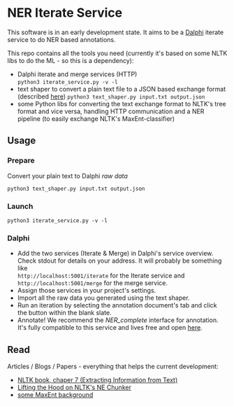 # NER Iterate Service

This software is in an early development state. It aims to be a [Dalphi](https://github.com/Dalphi/dalphi) iterate service to do NER based annotations.

This repo contains all the tools you need (currently it's based on some NLTK libs to do the ML - so this is a dependency):

- Dalphi iterate and merge services (HTTP)  
  `python3 iterate_service.py -v -l`
- text shaper to convert a plain text file to a JSON based exchange format (described [here](https://github.com/Dalphi/interface-ner_complete#expected-payload))
  `python3 text_shaper.py input.txt output.json`
- some Python libs for converting the text exchange format to NLTK's tree format and vice versa, handling HTTP communication and a NER pipeline (to easily exchange NLTK's MaxEnt-classifier)

## Usage

### Prepare

Convert your plain text to Dalphi *raw data*

`python3 text_shaper.py input.txt output.json`

### Launch

`python3 iterate_service.py -v -l`

### Dalphi

- Add the two services (Iterate & Merge) in Dalphi's service overview. Check stdout for details on your address. It will probably be something like  
`http://localhost:5001/iterate` for the Iterate service and  
`http://localhost:5001/merge` for the merge service.
- Assign those services in your project's settings.
- Import all the raw data you generated using the text shaper.
- Run an iteration by selecting the annotation document's tab and click the button within the blank slate.
- Annotate! We recommend the *NER_complete* interface for annotation. It's fully compatible to this service and lives free and open [here](https://github.com/Dalphi/interface-ner_complete).

## Read

Articles / Blogs / Papers - everything that helps the current development:

- [NLTK book, chaper 7 (Extracting Information from Text)](http://www.nltk.org/book/ch07.html#sec-ner)
- [Lifting the Hood on NLTK's NE Chunker](http://mattshomepage.com/articles/2016/May/23/nltk_nec/)
- [some MaxEnt background](http://scikit-learn.org/stable/modules/linear_model.html#logistic-regression)